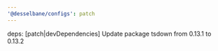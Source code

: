```yaml
---
'@desselbane/configs': patch
---
```


deps: [patch|devDependencies] Update package tsdown from 0.13.1 to 0.13.2
